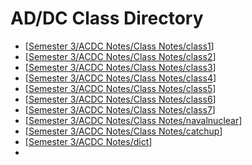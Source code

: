 # AD/DC Class Directory
- [[Semester 3/ACDC Notes/Class Notes/class1]]
- [[Semester 3/ACDC Notes/Class Notes/class2]]
- [[Semester 3/ACDC Notes/Class Notes/class3]]
- [[Semester 3/ACDC Notes/Class Notes/class4]]
- [[Semester 3/ACDC Notes/Class Notes/class5]]
- [[Semester 3/ACDC Notes/Class Notes/class6]]
- [[Semester 3/ACDC Notes/Class Notes/class7]]
- [[Semester 3/ACDC Notes/Class Notes/navalnuclear]]
- [[Semester 3/ACDC Notes/Class Notes/catchup]]
- [[Semester 3/ACDC Notes/dict]]
- 


[//begin]: # "Autogenerated link references for markdown compatibility"
[Semester 3/ACDC Notes/Class Notes/class1]: class1.md "ETEC 106 Lesson 1"
[Semester 3/ACDC Notes/Class Notes/class2]: class2.md "ETEC 106 Lesson 2"
[Semester 3/ACDC Notes/Class Notes/class3]: class3.md "ETEC 106 Lesson 3"
[Semester 3/ACDC Notes/Class Notes/class4]: class4.md "ETEC 106 Lesson 4"
[Semester 3/ACDC Notes/Class Notes/class5]: class5.md "ETEC 106 Lesson 5"
[Semester 3/ACDC Notes/Class Notes/class6]: class6.md "ETEC 106 Lesson 6"
[Semester 3/ACDC Notes/Class Notes/class7]: class7.md "ETEC 106 Lesson 7"
[Semester 3/ACDC Notes/Class Notes/navalnuclear]: navalnuclear.md "ETEC 106 Naval Nuclear"
[Semester 3/ACDC Notes/Class Notes/catchup]: catchup.md "ETEC 106 Catch Up"
[Semester 3/ACDC Notes/dict]: ../dict.md "AD/DC Dictionary"
[//end]: # "Autogenerated link references"
